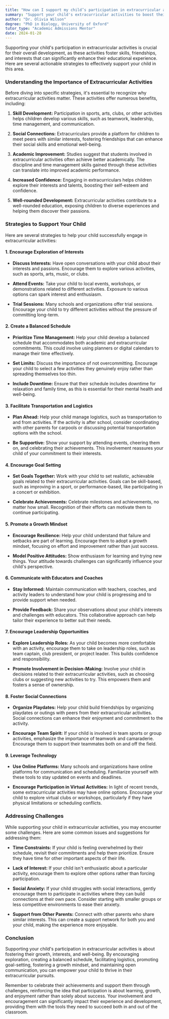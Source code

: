 ```yaml
---
title: "How can I support my child’s participation in extracurricular activities?"
summary: "Support your child's extracurricular activities to boost their skills, friendships, and overall development for a richer educational experience."
author: "Dr. Olivia Wilson"
degree: "PhD in Biology, University of Oxford"
tutor_type: "Academic Admissions Mentor"
date: 2024-01-28
---
```


Supporting your child's participation in extracurricular activities is crucial for their overall development, as these activities foster skills, friendships, and interests that can significantly enhance their educational experience. Here are several actionable strategies to effectively support your child in this area.

### Understanding the Importance of Extracurricular Activities

Before diving into specific strategies, it's essential to recognize why extracurricular activities matter. These activities offer numerous benefits, including:

1. **Skill Development:** Participation in sports, arts, clubs, or other activities helps children develop various skills, such as teamwork, leadership, time management, and communication.

2. **Social Connections:** Extracurriculars provide a platform for children to meet peers with similar interests, fostering friendships that can enhance their social skills and emotional well-being.

3. **Academic Improvement:** Studies suggest that students involved in extracurricular activities often achieve better academically. The discipline and time management skills gained through these activities can translate into improved academic performance.

4. **Increased Confidence:** Engaging in extracurriculars helps children explore their interests and talents, boosting their self-esteem and confidence.

5. **Well-rounded Development:** Extracurricular activities contribute to a well-rounded education, exposing children to diverse experiences and helping them discover their passions.

### Strategies to Support Your Child

Here are several strategies to help your child successfully engage in extracurricular activities:

#### 1. **Encourage Exploration of Interests**

- **Discuss Interests:** Have open conversations with your child about their interests and passions. Encourage them to explore various activities, such as sports, arts, music, or clubs. 

- **Attend Events:** Take your child to local events, workshops, or demonstrations related to different activities. Exposure to various options can spark interest and enthusiasm.

- **Trial Sessions:** Many schools and organizations offer trial sessions. Encourage your child to try different activities without the pressure of committing long-term.

#### 2. **Create a Balanced Schedule**

- **Prioritize Time Management:** Help your child develop a balanced schedule that accommodates both academic and extracurricular commitments. This could involve using planners or digital calendars to manage their time effectively.

- **Set Limits:** Discuss the importance of not overcommitting. Encourage your child to select a few activities they genuinely enjoy rather than spreading themselves too thin.

- **Include Downtime:** Ensure that their schedule includes downtime for relaxation and family time, as this is essential for their mental health and well-being.

#### 3. **Facilitate Transportation and Logistics**

- **Plan Ahead:** Help your child manage logistics, such as transportation to and from activities. If the activity is after school, consider coordinating with other parents for carpools or discussing potential transportation options with the school.

- **Be Supportive:** Show your support by attending events, cheering them on, and celebrating their achievements. This involvement reassures your child of your commitment to their interests.

#### 4. **Encourage Goal Setting**

- **Set Goals Together:** Work with your child to set realistic, achievable goals related to their extracurricular activities. Goals can be skill-based, such as improving in a sport, or performance-based, like participating in a concert or exhibition.

- **Celebrate Achievements:** Celebrate milestones and achievements, no matter how small. Recognition of their efforts can motivate them to continue participating.

#### 5. **Promote a Growth Mindset**

- **Encourage Resilience:** Help your child understand that failure and setbacks are part of learning. Encourage them to adopt a growth mindset, focusing on effort and improvement rather than just success.

- **Model Positive Attitudes:** Show enthusiasm for learning and trying new things. Your attitude towards challenges can significantly influence your child's perspective.

#### 6. **Communicate with Educators and Coaches**

- **Stay Informed:** Maintain communication with teachers, coaches, and activity leaders to understand how your child is progressing and to provide support when needed.

- **Provide Feedback:** Share your observations about your child's interests and challenges with educators. This collaborative approach can help tailor their experience to better suit their needs.

#### 7. **Encourage Leadership Opportunities**

- **Explore Leadership Roles:** As your child becomes more comfortable with an activity, encourage them to take on leadership roles, such as team captain, club president, or project leader. This builds confidence and responsibility.

- **Promote Involvement in Decision-Making:** Involve your child in decisions related to their extracurricular activities, such as choosing clubs or suggesting new activities to try. This empowers them and fosters a sense of ownership.

#### 8. **Foster Social Connections**

- **Organize Playdates:** Help your child build friendships by organizing playdates or outings with peers from their extracurricular activities. Social connections can enhance their enjoyment and commitment to the activity.

- **Encourage Team Spirit:** If your child is involved in team sports or group activities, emphasize the importance of teamwork and camaraderie. Encourage them to support their teammates both on and off the field.

#### 9. **Leverage Technology**

- **Use Online Platforms:** Many schools and organizations have online platforms for communication and scheduling. Familiarize yourself with these tools to stay updated on events and deadlines.

- **Encourage Participation in Virtual Activities:** In light of recent trends, some extracurricular activities may have online options. Encourage your child to explore virtual clubs or workshops, particularly if they have physical limitations or scheduling conflicts.

### Addressing Challenges

While supporting your child in extracurricular activities, you may encounter some challenges. Here are some common issues and suggestions for addressing them:

- **Time Constraints:** If your child is feeling overwhelmed by their schedule, revisit their commitments and help them prioritize. Ensure they have time for other important aspects of their life.

- **Lack of Interest:** If your child isn't enthusiastic about a particular activity, encourage them to explore other options rather than forcing participation.

- **Social Anxiety:** If your child struggles with social interactions, gently encourage them to participate in activities where they can build connections at their own pace. Consider starting with smaller groups or less competitive environments to ease their anxiety.

- **Support from Other Parents:** Connect with other parents who share similar interests. This can create a support network for both you and your child, making the experience more enjoyable.

### Conclusion

Supporting your child's participation in extracurricular activities is about fostering their growth, interests, and well-being. By encouraging exploration, creating a balanced schedule, facilitating logistics, promoting goal-setting, fostering a growth mindset, and maintaining open communication, you can empower your child to thrive in their extracurricular pursuits.

Remember to celebrate their achievements and support them through challenges, reinforcing the idea that participation is about learning, growth, and enjoyment rather than solely about success. Your involvement and encouragement can significantly impact their experience and development, providing them with the tools they need to succeed both in and out of the classroom.
    